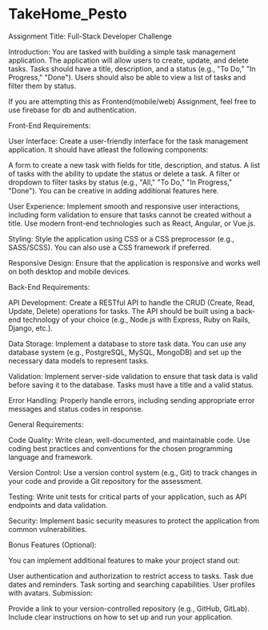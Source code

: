 # TakeHome_Pesto
Assignment Title: Full-Stack Developer Challenge

Introduction: You are tasked with building a simple task management application. The application will allow users to create, update, and delete tasks. Tasks should have a title, description, and a status (e.g., "To Do," "In Progress," "Done"). Users should also be able to view a list of tasks and filter them by status.

If you are attempting this as Frontend(mobile/web) Assignment, feel free to use firebase for db and authentication.

Front-End Requirements:

User Interface: Create a user-friendly interface for the task management application. It should have atleast the following components:

A form to create a new task with fields for title, description, and status.
A list of tasks with the ability to update the status or delete a task.
A filter or dropdown to filter tasks by status (e.g., "All," "To Do," "In Progress," "Done").
You can be creative in adding additional features here.

User Experience: Implement smooth and responsive user interactions, including form validation to ensure that tasks cannot be created without a title. Use modern front-end technologies such as React, Angular, or Vue.js.

Styling: Style the application using CSS or a CSS preprocessor (e.g., SASS/SCSS). You can also use a CSS framework if preferred.

Responsive Design: Ensure that the application is responsive and works well on both desktop and mobile devices.

Back-End Requirements:

API Development: Create a RESTful API to handle the CRUD (Create, Read, Update, Delete) operations for tasks. The API should be built using a back-end technology of your choice (e.g., Node.js with Express, Ruby on Rails, Django, etc.).

Data Storage: Implement a database to store task data. You can use any database system (e.g., PostgreSQL, MySQL, MongoDB) and set up the necessary data models to represent tasks.

Validation: Implement server-side validation to ensure that task data is valid before saving it to the database. Tasks must have a title and a valid status.

Error Handling: Properly handle errors, including sending appropriate error messages and status codes in response.

General Requirements:

Code Quality: Write clean, well-documented, and maintainable code. Use coding best practices and conventions for the chosen programming language and framework.

Version Control: Use a version control system (e.g., Git) to track changes in your code and provide a Git repository for the assessment.

Testing: Write unit tests for critical parts of your application, such as API endpoints and data validation.

Security: Implement basic security measures to protect the application from common vulnerabilities.

Bonus Features (Optional):

You can implement additional features to make your project stand out:

User authentication and authorization to restrict access to tasks.
Task due dates and reminders.
Task sorting and searching capabilities.
User profiles with avatars.
Submission:

Provide a link to your version-controlled repository (e.g., GitHub, GitLab).
Include clear instructions on how to set up and run your application.


